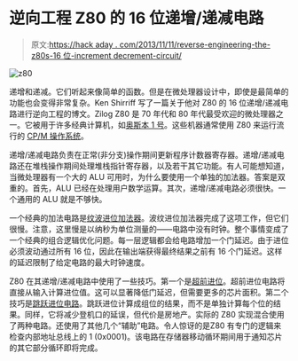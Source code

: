 # 逆向工程 Z80 的 16 位递增/递减电路

> 原文:[https://hack aday . com/2013/11/11/reverse-engineering-the-z80s-16 位-increment decrement-circuit/](https://hackaday.com/2013/11/11/reverse-engineering-the-z80s-16-bit-incrementdecrement-circuit/)

![z80](../Images/c4460067f3617e6d37be1f77e2b9e408.png)

递增和递减。它们听起来像简单的函数。但是在微处理器设计中，即使是最简单的功能也会变得非常复杂。Ken Shirriff 写了一篇关于他对 Z80 的 16 位递增/递减电路进行逆向工程的博文。Zilog Z80 是 70 年代和 80 年代最受欢迎的微处理器之一。它被用于许多经典计算机，如[奥斯本 1 号](http://en.wikipedia.org/wiki/Osborne_1)。这些机器通常使用 Z80 来运行流行的 [CP/M 操作系统](http://en.wikipedia.org/wiki/CP/M)。

递增/递减电路负责在正常(非分支)操作期间更新程序计数器寄存器。递增/递减电路还在堆栈操作期间处理堆栈指针寄存器，以及若干其它功能。有人可能想知道，当微处理器有一个大的 ALU 可用时，为什么要使用一个单独的加法器。答案是双重的。首先，ALU 已经在处理用户数学运算。其次，递增/递减电路必须很快。一个通用的 ALU 就是不够快。

一个经典的加法电路是[纹波进位加法器](http://en.wikipedia.org/wiki/Ripple_carry_adder#Ripple-carry_adder)。波纹进位加法器完成了这项工作，但它们很慢。注意，这里慢是以纳秒为单位测量的——电路中没有时钟。整个事情变成了一个经典的组合逻辑优化问题。每一层逻辑都会给电路增加一个门延迟。由于进位必须波动通过所有 16 位，因此在输出端获得最终结果之前有 16 个门延迟。这样的延迟限制了给定电路的最大时钟速度。

Z80 在其递增/递减电路中使用了一些技巧。第一个是[超前进位](http://en.wikipedia.org/wiki/Carry-lookahead_adder)。超前进位电路将直接从输入计算进位值。这可以显著降低门延迟，但需要更多的芯片面积。第二个技巧是[跳跃进位电路](http://en.wikipedia.org/wiki/Carry-skip_adder)。跳跃进位计算成组位的结果，而不是单独计算每个位的结果。同样，它将减少登机口的延误，但代价是房地产。实际的 Z80 实现混合使用了两种电路。还使用了其他几个“辅助”电路。令人惊讶的是Z80 有专门的逻辑来检查内部地址总线上的 1 (0x0001)。该电路在存储器移动循环期间用于通知芯片的其它部分循环即将完成。